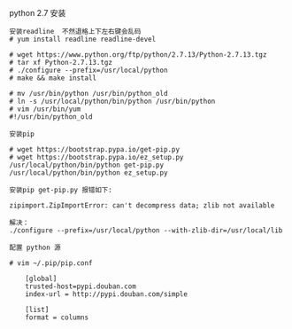 python 2.7 安装

    安装readline  不然退格上下左右键会乱码
	# yum install readline readline-devel
	
	# wget https://www.python.org/ftp/python/2.7.13/Python-2.7.13.tgz
	# tar xf Python-2.7.13.tgz 
	# ./configure --prefix=/usr/local/python
	# make && make install

	# mv /usr/bin/python /usr/bin/python_old
	# ln -s /usr/local/python/bin/python /usr/bin/python
	# vim /usr/bin/yum 
	#!/usr/bin/python_old
	
	安装pip
	
	# wget https://bootstrap.pypa.io/get-pip.py
	# wget https://bootstrap.pypa.io/ez_setup.py
	/usr/local/python/bin/python get-pip.py   
	/usr/local/python/bin/python ez_setup.py 

    安装pip get-pip.py 报错如下:

    zipimport.ZipImportError: can't decompress data; zlib not available

	解决：
    ./configure --prefix=/usr/local/python --with-zlib-dir=/usr/local/lib

    配置 python 源

    # vim ~/.pip/pip.conf

        [global]
        trusted-host=pypi.douban.com
        index-url = http://pypi.douban.com/simple

        [list]
        format = columns

